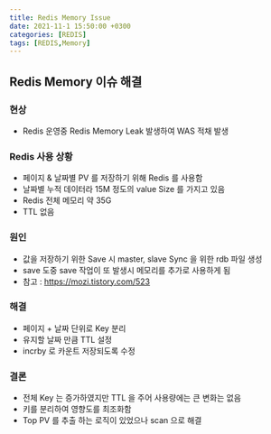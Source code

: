 ```yaml
---
title: Redis Memory Issue
date: 2021-11-1 15:50:00 +0300
categories: [REDIS]
tags: [REDIS,Memory]
---
```


## Redis Memory 이슈 해결
### 현상
- Redis 운영중 Redis Memory Leak 발생하여 WAS 적채 발생

### Redis 사용 상황
- 페이지 & 날짜별 PV 를 저장하기 위해 Redis 를 사용함
- 날짜별 누적 데이터라 15M 정도의 value Size 를 가지고 있음
- Redis 전체 메모리 약 35G
- TTL 없음

### 원인
- 값을 저장하기 위한 Save 시 master, slave Sync 을 위한 rdb 파일 생성
- save 도중 save 작업이 또 발생시 메모리를 추가로 사용하게 됨
- 참고 : https://mozi.tistory.com/523

### 해결
- 페이지 + 날짜 단위로 Key 분리
- 유지할 날짜 만큼 TTL 설정
- incrby 로 카운트 저장되도록 수정

### 결론
- 전체 Key 는 증가하였지만 TTL 을 주어 사용량에는 큰 변화는 없음
- 키를 분리하여 영향도를 최조화함
- Top PV 를 추출 하는 로직이 있었으나 scan 으로 해결

